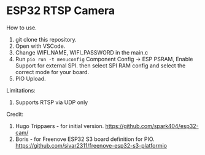 # ESP32 RTSP Camera

How to use.

1. git clone this repository.
2. Open with VSCode.
3. Change WIFI_NAME, WIFI_PASSWORD in the main.c
4. Run `pio run -t menuconfig` Component Config -> ESP PSRAM, Enable Support for external SPI. then select SPI RAM config and select the correct mode for your board.   
5. PIO Upload.

Limitations:
1. Supports RTSP via UDP only

Credit:
1. Hugo Trippaers - for initial version. https://github.com/spark404/esp32-cam/
2. Boris - for Freenove ESP32 S3 board definition for PIO. https://github.com/sivar2311/freenove-esp32-s3-platformio

